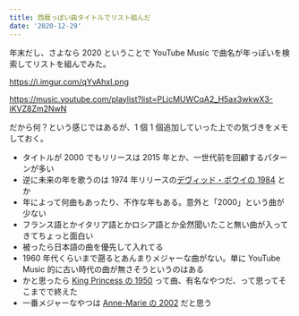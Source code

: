```yaml
---
title: 西暦っぽい曲タイトルでリスト組んだ
date: '2020-12-29'
---
```


年末だし、さよなら 2020 ということで YouTube Music で曲名が年っぽいを検索してリストを組んでみた。

https://i.imgur.com/qYvAhxI.png

https://music.youtube.com/playlist?list=PLjcMUWCqA2_H5ax3wkwX3-iKVZ8Zm2NwN

だから何？という感じではあるが、1 個 1 個追加していった上での気づきをメモしておく。

- タイトルが 2000 でもリリースは 2015 年とか、一世代前を回顧するパターンが多い
- 逆に未来の年を歌うのは 1974 年リリースの[デヴィッド・ボウイの 1984](https://music.youtube.com/watch?v=x2xfpMMQIJ8) とか
- 年によって何曲もあったり、不作な年もある。意外と「2000」という曲が少ない
- フランス語とかイタリア語とかロシア語とか全然聞いたこと無い曲が入ってきてちょっと面白い
- 被ったら日本語の曲を優先して入れてる
- 1960 年代くらいまで遡るとあんまりメジャーな曲がない。単に YouTube Music 的に古い時代の曲が無さそうというのはある
- かと思ったら [King Princess の 1950](https://music.youtube.com/watch?v=BBBN6yUcef0) って曲、有名なやつだ、って思ってそこまでで終えた
- 一番メジャーなやつは [Anne-Marie の 2002](https://music.youtube.com/watch?v=ee2mcqcGL_c) だと思う
